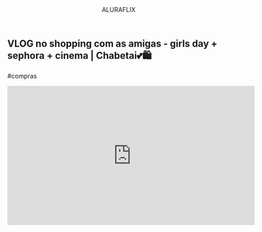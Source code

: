 <htm lang="pt-br">
<head>
    <link rel="stylesheet" href="styles.css" />
    <title> Aluraflix </title>
</head>

<body>

<header>ALURAFLIX</header>

<section>
<div>
<h1>VLOG no shopping com as amigas - girls day + sephora + cinema | Chabetai💕🛍️</h1>
<p>#compras</p>
</div>

<div><iframe width="560" height="315" src="https://www.youtube.com/embed/wx96PTz6t3M?si=U9P8N0qu_Z21x2Jm" title="YouTube video player" frameborder="0" allow="accelerometer; autoplay; clipboard-write; encrypted-media; gyroscope; picture-in-picture; web-share" referrerpolicy="strict-origin-when-cross-origin" allowfullscreen></iframe>
</div>
</section>

</body>

</hyml>
